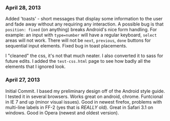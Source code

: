 ### April 28, 2013
Added 'toasts' - short messages that display some information to the user and
fade away without any requiring any interaction. A possible bug is that
`position: fixed` (on anything) breaks Android's nice form handling. For
example: an input with `type=number` will have a regular keyboard, `select`
areas will not work. There will not be `next`, `previous`, `done` buttons for
sequential input elements. Fixed bug in toast placements.

I "cleaned" the css, it's not that much neater. I also converted it to sass
for future edits. I added the `test-css.html` page to see how badly all the
elements that I ignored look.

### April 27, 2013
Initial Commit. I based my preliminary design off of the Android style guide.
I tested it in several browsers. Works great on android, chrome. Funtcional 
in IE 7 and up (minor visual issues). Good in newest firefox, problems with
multi-line labels in FF-2 (yes that is *REALLY* old). Great in Safari 3.1 on
windows. Good in Opera (newest and oldest version).
